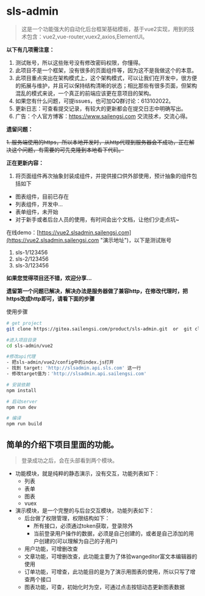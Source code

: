 # sls-admin

> 这是一个功能强大的自动化后台框架基础模板，基于vue2实现，用到的技术包含：vue2,vue-router,vuex2,axios,ElementUI。

**以下有几项需注意：**
 1. 测试账号，所以这些账号没有修改密码权限，你懂得。
 2. 此项目不是一个框架，没有很多的页面组件等，因为这不是我做这个的本意。
 3. 此项目重点突出在架构模式上，这个架构模式，可以让我们在开发中，很方便的拓展与维护，并且可以保持结构清晰的状态；相比那些有很多页面，但架构混乱的模式来说，一个真正的前端应该更在意项目的架构。
 4. 如果您有什么问题，可提issues，也可加QQ群讨论：613102022。
 5. 更新日志：可查看提交记录，有较大的更新都会在提交日志中明确写出。
 6. 广告：个人官方博客：https://www.sailengsi.com 交流技术，交流心得。

**遗留问题：**

 ~~1. 服务端使用的https，所以本地开发时，从http代理到服务器会不成功，正在解决这个问题，有需要的可先克隆到本地看下代码。~~

**正在更新内容：**

1. 将页面组件再次抽象封装成组件，并提供接口供外部使用，预计抽象的组件包括如下

 - 图表组件，目前已存在
 - 列表组件，开发中...
 - 表单组件，未开始
 - 对于新手或者后台人员的使用，有时间会出个文档，让他们少走点坑~

在线demo：[https://vue2.slsadmin.sailengsi.com](https://vue2.slsadmin.sailengsi.com "演示地址")，以下是测试账号

1. sls-1/123456
2. sls-2/123456
3. sls-3/123456

**如果您觉得项目还不错，欢迎分享...**

**遗留第一个问题已解决，解决办法是服务器做了兼容http，在修改代理时，把https改成http即可，请看下面的步骤**

使用步骤
``` bash
# get project
git clone https://gitea.sailengsi.com/product/sls-admin.git  or  git clone https://github.com/sailengsi/sls-admin.git

#进入项目目录
cd sls-admin/vue2

#修改api代理
- 把sls-admin/vue2/config中的index.js打开
- 找到 target: 'http://slsadmin.api.sls.com' 这一行
- 修改target值为：'http://slsadmin.api.sailengsi.com'

# 安装依赖
npm install

# 启动server
npm run dev

# 编译
npm run build
```

## 简单的介绍下项目里面的功能。
> 登录成功之后，会在头部看到两个模块。
- 功能模块，就是纯粹的静态演示，没有交互，功能列表如下：
    - 列表
    - 表单
    - 图表
    - vuex
- 演示模块，是一个完整的与后台交互模块，功能列表如下：
    - 后台做了权限管理，权限结构如下：
        - 所有接口，必须通过token获取，登录除外
        - 当前登录用户操作的数据，必须是自己创建的，或者是自己添加的用户创建的(可以理解为自己的子用户)
    - 用户功能，可增删改查
    - 文章功能，可增删改查，此功能主要为了体验wangeditor富文本编辑器的使用
    - 订单功能，可增查，此功能目的是为了演示用图表的使用，所以只写了增查两个接口
    - 图表功能，可查，初始化时为空，可通过点击按钮动态更新图表数据

